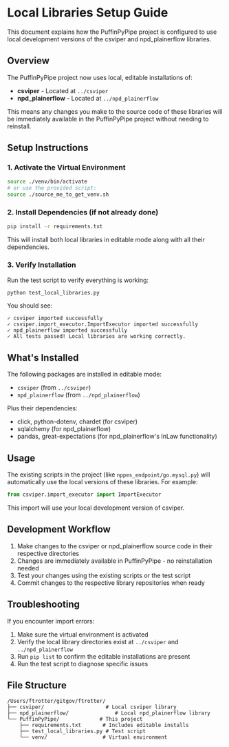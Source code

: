 # Local Libraries Setup Guide

This document explains how the PuffinPyPipe project is configured to use local development versions of the csviper and npd_plainerflow libraries.

## Overview

The PuffinPyPipe project now uses local, editable installations of:

- **csviper** - Located at `../csviper`
- **npd_plainerflow** - Located at `../npd_plainerflow`

This means any changes you make to the source code of these libraries will be immediately available in the PuffinPyPipe project without needing to reinstall.

## Setup Instructions

### 1. Activate the Virtual Environment

```bash
source ./venv/bin/activate
# or use the provided script:
source ./source_me_to_get_venv.sh
```

### 2. Install Dependencies (if not already done)

```bash
pip install -r requirements.txt
```

This will install both local libraries in editable mode along with all their dependencies.

### 3. Verify Installation

Run the test script to verify everything is working:

```bash
python test_local_libraries.py
```

You should see:

```text
✓ csviper imported successfully
✓ csviper.import_executor.ImportExecutor imported successfully
✓ npd_plainerflow imported successfully
✓ All tests passed! Local libraries are working correctly.
```

## What's Installed

The following packages are installed in editable mode:

- `csviper` (from `../csviper`)
- `npd_plainerflow` (from `../npd_plainerflow`)

Plus their dependencies:

- click, python-dotenv, chardet (for csviper)
- sqlalchemy (for npd_plainerflow)
- pandas, great-expectations (for npd_plainerflow's InLaw functionality)

## Usage

The existing scripts in the project (like `nppes_endpoint/go.mysql.py`) will automatically use the local versions of these libraries. For example:

```python
from csviper.import_executor import ImportExecutor
```

This import will use your local development version of csviper.

## Development Workflow

1. Make changes to the csviper or npd_plainerflow source code in their respective directories
2. Changes are immediately available in PuffinPyPipe - no reinstallation needed
3. Test your changes using the existing scripts or the test script
4. Commit changes to the respective library repositories when ready

## Troubleshooting

If you encounter import errors:

1. Make sure the virtual environment is activated
2. Verify the local library directories exist at `../csviper` and `../npd_plainerflow`
3. Run `pip list` to confirm the editable installations are present
4. Run the test script to diagnose specific issues

## File Structure

```text
/Users/ftrotter/gitgov/ftrotter/
├── csviper/                    # Local csviper library
├── npd_plainerflow/               # Local npd_plainerflow library
└── PuffinPyPipe/             # This project
    ├── requirements.txt       # Includes editable installs
    ├── test_local_libraries.py # Test script
    └── venv/                  # Virtual environment
```
